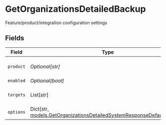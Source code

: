 # GetOrganizationsDetailedBackup

Feature/product/integration configuration settings


## Fields

| Field                                                                                                                                       | Type                                                                                                                                        | Required                                                                                                                                    | Description                                                                                                                                 |
| ------------------------------------------------------------------------------------------------------------------------------------------- | ------------------------------------------------------------------------------------------------------------------------------------------- | ------------------------------------------------------------------------------------------------------------------------------------------- | ------------------------------------------------------------------------------------------------------------------------------------------- |
| `product`                                                                                                                                   | *Optional[str]*                                                                                                                             | :heavy_minus_sign:                                                                                                                          | Configured product code                                                                                                                     |
| `enabled`                                                                                                                                   | *Optional[bool]*                                                                                                                            | :heavy_minus_sign:                                                                                                                          | Is enabled                                                                                                                                  |
| `targets`                                                                                                                                   | List[*str*]                                                                                                                                 | :heavy_minus_sign:                                                                                                                          | Feature deployment targets                                                                                                                  |
| `options`                                                                                                                                   | Dict[str, [models.GetOrganizationsDetailedSystemResponseDefaultOptions](../models/getorganizationsdetailedsystemresponsedefaultoptions.md)] | :heavy_minus_sign:                                                                                                                          | Feature options                                                                                                                             |